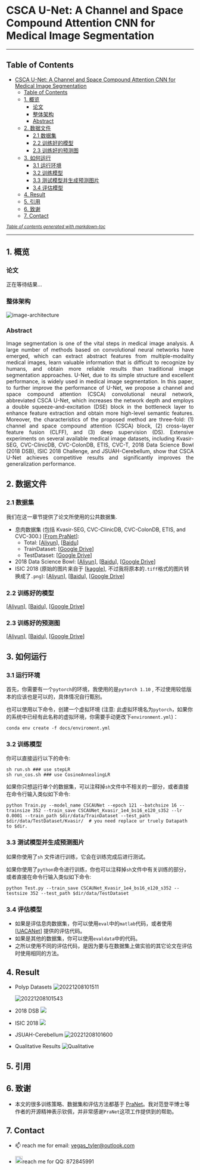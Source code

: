 # CSCA U-Net: A Channel and Space Compound Attention CNN for Medical Image Segmentation

----

## Table of Contents
- [CSCA U-Net: A Channel and Space Compound Attention CNN for Medical Image Segmentation](#csca-u-net--a-channel-and-space-compound-attention-cnn-for-medical-image-segmentation)
  * [Table of Contents](#table-of-contents)
  * [1. 概览](#1---)
    + [论文](#--)
    + [整体架构](#----)
    + [Abstract](#abstract)
  * [2. 数据文件](#2-----)
    + [2.1 数据集](#21----)
    + [2.2 训练好的模型](#22-------)
    + [2.3 训练好的预测图](#23--------)
  * [3. 如何运行](#3-----)
    + [3.1 运行环境](#31-----)
    + [3.2 训练模型](#32-----)
    + [3.3 测试模型并生成预测图片](#33------------)
    + [3.4 评估模型](#34-----)
  * [4. Result](#4-result)
  * [5. 引用](#5---)
  * [6. 致谢](#6---)
  * [7. Contact](#7-contact)

<small><i><a href='http://ecotrust-canada.github.io/markdown-toc/'>Table of contents generated with markdown-toc</a></i></small>


---

## 1. 概览

### 论文

正在等待结果...

### 整体架构

![image-architecture](https://picture-for-upload.oss-cn-beijing.aliyuncs.com/img/image-20221208100223315.png)

### Abstract

<p align = "justify"> 
Image segmentation is one of the vital steps in medical image analysis. A large number of methods based on convolutional neural networks have emerged, which can extract abstract features from multiple-modality medical images, learn valuable information that is difficult to recognize by humans, and obtain more reliable results than traditional image segmentation approaches. U-Net, due to its simple structure and excellent performance, is widely used in medical image segmentation. In this paper, to further improve the performance of U-Net, we propose a channel and space compound attention (CSCA) convolutional neural network, abbreviated CSCA U-Net, which increases the network depth and employs a double squeeze-and-excitation (DSE) block in the bottleneck layer to enhance feature extraction and obtain more high-level semantic features. Moreover, the characteristics of the proposed method are three-fold: (1) channel and space compound attention (CSCA) block, (2) cross-layer feature fusion (CLFF), and (3) deep supervision (DS). Extensive experiments on several available medical image datasets, including Kvasir-SEG, CVC-ClinicDB, CVC-ColonDB, ETIS, CVC-T, 2018 Data Science Bowl (2018 DSB), ISIC 2018 Challenge, and JSUAH-Cerebellum, show that CSCA U-Net achieves competitive results and significantly improves the generalization performance.
</p>

## 2. 数据文件

### 2.1 数据集

我们在这一章节提供了论文所使用的公共数据集. 

- 息肉数据集 (包括 Kvasir-SEG, CVC-ClinicDB, CVC-ColonDB, ETIS, and CVC-300.) \[[From PraNet](https://github.com/DengPingFan/PraNet)\]:
  - Total: \[[Aliyun](http://little-shu.com:5244/Aliyun/CSCAUNet/Datasets/Polyp%205%20Datasets.zip)\], \[[Baidu]( https://pan.baidu.com/s/1q5I2e2bbwXdW4evJdCAUpg?pwd=1111)\]
  - TrainDataset: \[[Google Drive](https://drive.google.com/file/d/1lODorfB33jbd-im-qrtUgWnZXxB94F55/view?usp=sharing)\] 
  - TestDataset: \[[Google Drive](https://drive.google.com/file/d/1lODorfB33jbd-im-qrtUgWnZXxB94F55/view?usp=sharing)\]
- 2018 Data Science Bowl: \[[Aliyun](http://little-shu.com:5244/Aliyun/CSCAUNet/Datasets/bowl.zip)\], \[[Baidu](https://pan.baidu.com/s/1JUzWDQydjj83GbniRgstOQ?pwd=1111)\], \[[Google Drive](https://drive.google.com/file/d/1IWoWItLWvj1r2SbJWfBQTyPI0AngEwbb/view?usp=share_link)\]
- ISIC 2018 (原始的图片来自于 \[[kaggle](https://www.kaggle.com/datasets/pengyizhou/isic2018segmentation/download?datasetVersionNumber=1)\], 不过我将原本的`.tiff`格式的图片转换成了`.png`): \[[Aliyun](http://little-shu.com:5244/Aliyun/CSCAUNet/Datasets/ISIC2018.zip)\], \[[Baidu](https://pan.baidu.com/s/1utewXZ8Rs-X5FbTtzOy7DQ?pwd=1111)\], \[[Google Drive](https://drive.google.com/file/d/1qSNXHtV526yLLVyayOsA3bSA9LSSPBrQ/view?usp=share_link)\]

###  2.2 训练好的模型

\[[Aliyun](http://little-shu.com:5244/Aliyun/CSCAUNet/snapshots.zip)\], \[[Baidu](https://pan.baidu.com/s/15QcH5fBU4uU0w-X3xu24cw?pwd=1111)\], \[[Google Drive](https://drive.google.com/drive/folders/1GvMXm5fehYbMFfC1mV0wHy0rHk_35JUP?usp=share_link)\]

### 2.3 训练好的预测图

\[[Aliyun](http://little-shu.com:5244/Aliyun/CSCAUNet/Predict_map.zip)\], \[[Baidu](https://pan.baidu.com/s/1KmCXEPkAx5x1QhEx-Utypg?pwd=1111)\], \[[Google Drive](https://drive.google.com/drive/folders/1VA6J9k5XdkanpkMh4IuXe6wg0OS0lUxq?usp=sharing)\]

## 3. 如何运行

### 3.1 运行环境

首先，你需要有一个`pytorch`的环境，我使用的是`pytorch 1.10` , 不过使用较低版本的应该也是可以的，具体情况自行甄别。

也可以使用以下命令，创建一个虚拟环境 (注意: 此虚拟环境名为`pytorch`，如果你的系统中已经有此名称的虚拟环境，你需要手动更改下`environment.yml`)：

```shell
conda env create -f docs/enviroment.yml
```

### 3.2 训练模型

你可以直接运行以下的命令:

```shell
sh run.sh ### use stepLR
sh run_cos.sh ### use CosineAnnealingLR 
```

如果你只想运行单个的数据集，可以注释掉`sh`文件中不相关的一部分，或者直接在命令行输入类似如下命令:

```shell
python Train.py --model_name CSCAUNet --epoch 121 --batchsize 16 --trainsize 352 --train_save CSCAUNet_Kvasir_1e4_bs16_e120_s352 --lr 0.0001 --train_path $dir/data/TrainDataset --test_path $dir/data/TestDataset/Kvasir/  # you need replace ur truely Datapath to $dir.
```

### 3.3 测试模型并生成预测图片

如果你使用了`sh` 文件进行训练，它会在训练完成后进行测试。

如果你使用了`python`命令进行训练，你也可以注释掉`sh`文件中有关训练的部分，或者直接在命令行输入类似如下命令:

```shell
python Test.py --train_save CSCAUNet_Kvasir_1e4_bs16_e120_s352 --testsize 352 --test_path $dir/data/TestDataset
```

### 3.4 评估模型

- 如果是评估息肉数据集，你可以使用`eval`中的`matlab`代码，或者使用 \[[UACANet](https://github.com/plemeri/UACANet)\] 提供的评估代码。
- 如果是其他的数据集，你可以使用`evaldata`中的代码。
- 之所以使用不同的评估代码，是因为要与在数据集上做实验的其它论文在评估时使用相同的方法。

## 4. Result
- Polyp Datasets
	![20221208101511](https://picture-for-upload.oss-cn-beijing.aliyuncs.com/img/20221208101511.png)
	
	![20221208101543](https://picture-for-upload.oss-cn-beijing.aliyuncs.com/img/20221208101543.png)

- 2018 DSB
	![](https://picture-for-upload.oss-cn-beijing.aliyuncs.com/img/20221208101622.png)

- ISIC 2018
	![](https://picture-for-upload.oss-cn-beijing.aliyuncs.com/img/20221208101638.png)

- JSUAH-Cerebellum 
	![20221208101600](https://picture-for-upload.oss-cn-beijing.aliyuncs.com/img/20221208101600.png)

- Qualitative Results
	![Qualitative](https://picture-for-upload.oss-cn-beijing.aliyuncs.com/img/20221208101024.png)

## 5. 引用



## 6. 致谢

- 本文的很多训练策略、数据集和评估方法都基于 [PraNet](https://github.com/DengPingFan/PraNet)。我对范登平博士等作者的开源精神表示钦佩，并非常感谢`PraNet`这项工作提供到的帮助。

## 7. Contact

- 📫 reach me for email: vegas_tyler@outlook.com

- <img src="https://picture-for-upload.oss-cn-beijing.aliyuncs.com/img/qq.svg" width="20" height="20">reach me for QQ: 872845991

